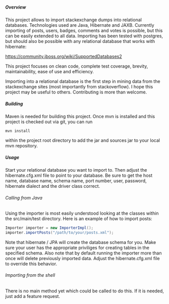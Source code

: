 ##### Overview

This project allows to import stackexchange dumps into relational databases.
Technologies used are Java, Hibernate and JAXB. Currently importing of posts,
users, badges, comments and votes is possible, but this can be easily extended
to all data. Importing has been tested with postgres, but should also be
possible with any relational database that works with hibernate:

https://community.jboss.org/wiki/SupportedDatabases2

This project focuses on clean code, complete test coverage, brevity,
maintainability, ease of use and efficiency.

Importing into a relational database is the first step in mining data from the
stackexchange sites (most importantly from stackoverflow). I hope this project
may be useful to others. Contributing is more than welcome.

##### Building

Maven is needed for building this project. Once mvn is installed and this
project is checked out via git, you can run 

```
mvn install
```

within the project root directory to add the jar and sources jar to your local
mvn repository.

##### Usage

Start your relational database you want to import to. Then adjust the
hibernate.cfg.xml file to point to your database.  Be sure to get the host
name, database name, schema name, port number, user, password, hibernate
dialect and the driver class correct.

###### Calling from Java

Using the importer is most easily understood looking at the classes within the
src/main/test directory. Here is an example of how to import posts:

```Java
Importer importer = new ImporterImpl();
importer.importPosts("/path/to/your/posts.xml");
```

Note that hibernate / JPA will create the database schema for you. Make sure
your user has the appropriate priviliges for creating tables in the specified
schema.  Also note that by default running the importer more than once will
delete previously imported data. Adjust the hibernate.cfg.xml file to override
this behavior.

###### Importing from the shell

There is no main method yet which could be called to do this. If it is needed,
just add a feature request.
